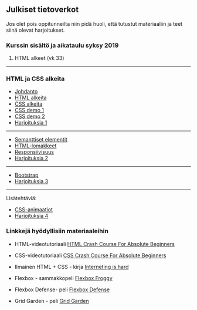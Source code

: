 ## Julkiset tietoverkot

Jos olet pois oppitunneilta niin pidä huoli, että tutustut materiaaliin ja teet siinä olevat harjoitukset.

### Kurssin sisältö ja aikataulu syksy 2019

1. HTML alkeet (vk 33)

---
### HTML ja CSS alkeita

- [Johdanto](./johdanto.html)
- [HTML alkeita](./html-alkeita.html)
- [CSS alkeita](./css-alkeita.html)
- [CSS demo 1](./css-demo1.html)
- [CSS demo 2](./css-demo2.html)
- [Harjoituksia 1](./html-css-harjoituksia1.html)

---
- [Semanttiset elementit](./semanttiset.html)
- [HTML-lomakkeet](./html-lomakkeet.html)
- [Responsiivisuus](./responsiivisuus.html)
- [Harjoituksia 2](./html-css-harjoituksia2.html)

---
- [Bootstrap](./bootstrap.html)
- [Harjoituksia 3](./html-css-harjoituksia3.html)

---
Lisätehtäviä:
- [CSS-animaatiot](./animaatiot.html)
- [Harjoituksia 4](./html-css-harjoituksia4.html)

### Linkkejä hyödyllisiin materiaaleihin

- HTML-videotutoriaali [HTML Crash Course For Absolute Beginners](https://youtu.be/UB1O30fR-EE)

- CSS-videotutoriaali [CSS Crash Course For Absolute Beginners](https://youtu.be/yfoY53QXEnI)

- Ilmainen HTML + CSS - kirja [Interneting is hard](https://internetingishard.com/html-and-css/)

- Flexbox - sammakkopeli [Flexbox Froggy](https://flexboxfroggy.com/)

- Flexbox Defense- peli [Flexbox Defense](http://www.flexboxdefense.com/)

- Grid Garden - peli [Grid Garden](https://cssgridgarden.com/)